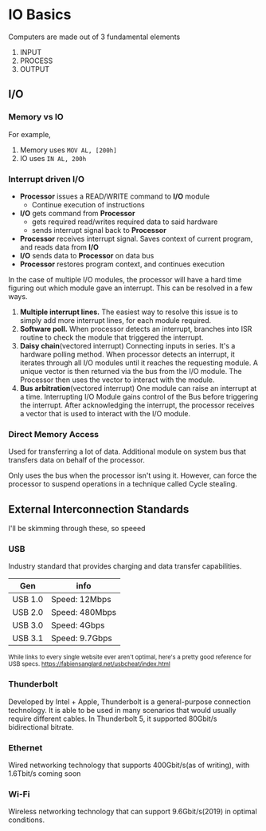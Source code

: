 # IO Basics
Computers are made out of 3 fundamental elements
1. INPUT
2. PROCESS
3. OUTPUT

## I/O
### Memory vs IO
For example,
1. Memory uses `MOV AL, [200h]`
2. IO uses `IN AL, 200h`

### Interrupt driven I/O
- **Processor** issues a READ/WRITE command to **I/O** module
	- Continue execution of instructions
- **I/O** gets command from **Processor**
	- gets required read/writes required data to said hardware
	- sends interrupt signal back to **Processor**
- **Processor** receives interrupt signal. Saves context of current program, and reads data from **I/O**
- **I/O** sends data to **Processor** on data bus
- **Processor** restores program context, and continues execution

In the case of multiple I/O modules, the processor will have a hard time figuring out which module gave an interrupt. This can be resolved in a few ways.
1. **Multiple interrupt lines.**
The easiest way to resolve this issue is to simply add more interrupt lines, for each module required.
2. **Software poll.**
When processor detects an interrupt, branches into ISR routine to check the module that triggered the interrupt.
3. **Daisy chain**(vectored interrupt)
Connecting inputs in series. It's a hardware polling method. When processor detects an interrupt, it iterates through all I/O modules until it reaches the requesting module. A unique vector is then returned via the bus from the I/O module. The Processor then uses the vector to interact with the module.
1. **Bus arbitration**(vectored interrupt)
One module can raise an interrupt at a time. Interrupting I/O Module gains control of the Bus before triggering the interrupt. After acknowledging the interrupt, the processor receives a vector that is used to interact with the I/O module.

### Direct Memory Access
Used for transferring a lot of data. Additional module on system bus that transfers data on behalf of the processor.

Only uses the bus when the processor isn't using it. However, can force the processor to suspend operations in a technique called Cycle stealing.

## External Interconnection Standards
I'll be skimming through these, so speeed
### USB
Industry standard that provides charging and data transfer capabilities.

| Gen     | info           |
| ------- | -------------- |
| USB 1.0 | Speed: 12Mbps  | 
| USB 2.0 | Speed: 480Mbps |
| USB 3.0 | Speed: 4Gbps   |
| USB 3.1 | Speed: 9.7Gbps |

<sub>While links to every single website ever aren't optimal, here's a pretty good reference for USB specs. https://fabiensanglard.net/usbcheat/index.html</sub>
### Thunderbolt
Developed by Intel + Apple, Thunderbolt is a general-purpose connection technology. It is able to be used in many scenarios that would usually require different cables.
In Thunderbolt 5, it supported 80Gbit/s bidirectional bitrate.

### Ethernet
Wired networking technology that supports 400Gbit/s(as of writing), with 1.6Tbit/s coming soon

### Wi-Fi
Wireless networking technology that can support 9.6Gbit/s(2019) in optimal conditions.